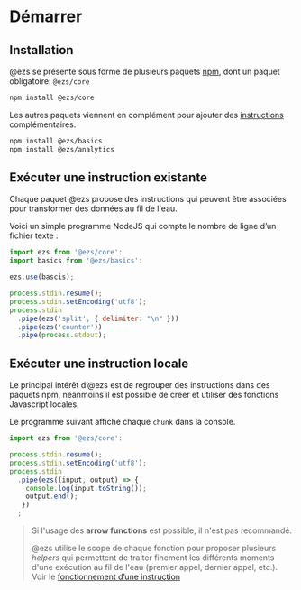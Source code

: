# Démarrer

## Installation

@ezs se présente sous forme de plusieurs paquets [npm](http://npmjs.org/), dont
un paquet obligatoire: `@ezs/core`

```bash
npm install @ezs/core
```

Les autres paquets viennent en complément pour ajouter des [instructions](statement.md) complémentaires.

```bash
npm install @ezs/basics
npm install @ezs/analytics
```

## Exécuter une instruction existante

Chaque paquet @ezs propose des instructions qui peuvent être associées pour
transformer des données au fil de l'eau.

Voici un simple programme NodeJS qui compte le nombre de ligne d’un fichier texte :

```js
import ezs from '@ezs/core':
import basics from '@ezs/basics':

ezs.use(bascis);

process.stdin.resume();
process.stdin.setEncoding('utf8');
process.stdin
  .pipe(ezs('split', { delimiter: "\n" }))
  .pipe(ezs('counter'))
  .pipe(process.stdout);
```

## Exécuter une instruction locale

Le principal intérêt d’@ezs est de regrouper des instructions dans des paquets
npm, néanmoins il est possible de créer et utiliser des fonctions Javascript
locales.

Le programme suivant affiche chaque `chunk` dans la console.

```js
import ezs from '@ezs/core':

process.stdin.resume();
process.stdin.setEncoding('utf8');
process.stdin
  .pipe(ezs((input, output) => {
    console.log(input.toString());
    output.end();
   })
  ;
```

> Si l'usage des **arrow functions** est possible, il n'est pas recommandé.
>
> @ezs utilise le scope de chaque fonction pour proposer plusieurs _helpers_ qui
> permettent de traiter finement les différents moments d'une exécution au fil de
> l'eau (premier appel, dernier appel, etc.). Voir le [fonctionnement d’une
> instruction](coding-statement.md)

